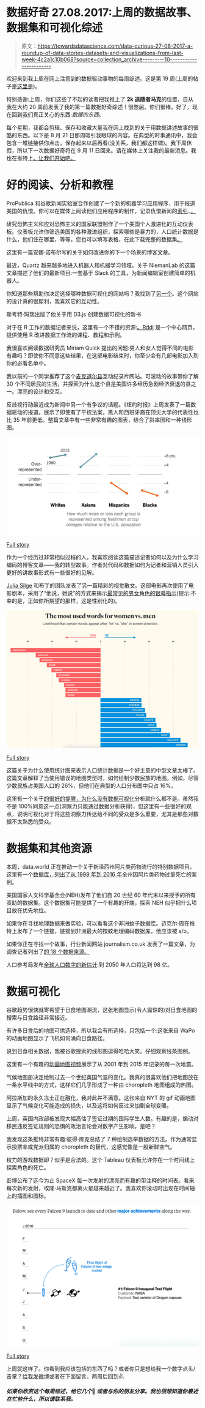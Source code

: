 # 数据好奇 27.08.2017:上周的数据故事、数据集和可视化综述

> 原文：<https://towardsdatascience.com/data-curious-27-08-2017-a-roundup-of-data-stories-datasets-and-visualizations-from-last-week-4c2a1c10b068?source=collection_archive---------10----------------------->

欢迎来到我上周在网上注意到的数据驱动事物的每周综述。这是第 19 周(上周的帖子是[这里是](https://medium.com/towards-data-science/data-curious-21-08-2017-a-roundup-of-data-stories-datasets-and-visualizations-from-last-week-366b8101545b))。

特别感谢:上周，你们这些了不起的读者把我推上了 **2k 追随者马克**的位置，自从我在大约 20 周前发表了我的第一篇数据好奇综述！很憋屈。你们很棒。好了，现在回到我们真正关心的东西:*数据的东西*。

每个星期，我都会剪辑、保存和收藏大量我在网上找到的关于用数据讲述故事的很酷的东西。以下是 8 月 21 日那周吸引我眼球的内容。在典型的时事通讯中，我会包含一堆链接供你点击，保存起来以后再看(没关系，我们都这样做)。我下周休假，所以下一次数据好奇将在 9 月 11 日回来。请在媒体上关注我的最新消息。我也在推特上[。让我们开始吧。](https://twitter.com/bnj_cooley)

# 好的阅读、分析和教程

ProPublica 和谷歌新闻实验室合作创建了一个新的机器学习应用程序，用于报道美国的仇恨。你可以在媒体上阅读他们应用程序的制作，记录仇恨新闻的[索引](https://projects.propublica.org/hate-news-index/)、[。](https://medium.com/google-news-lab/a-new-machine-learning-app-for-reporting-on-hate-in-america-994c82144404)

研究恐怖主义和应对恐怖主义的国家联盟制作了一个美国个人激进化的互动仪表板。仪表板允许你筛选美国的各种激进组织，探索哪些是暴力的，人口统计数据是什么，他们住在哪里，等等。您也可以填写表格，在此下载完整的数据集[。](https://www.start.umd.edu/webform/pirus-download-full-dataset)

这里有一篇安娜·诺布尔写的关于如何改进你的下一个场景的博客文章。

最近，Quartz 越来越多地进入机器人和机器学习领域。关于 NiemanLab 的这篇文章描述了他们的最新项目:一套基于 Slack 的工具，为新闻编辑室创建简单的机器人。

你知道那些帮助你决定选择哪种数据可视化的网站吗？我找到了[另一个](http://datavizproject.com/?utm_content=buffer107a1&utm_medium=social&utm_source=twitter.com&utm_campaign=buffer)。这个网站的设计真的很犀利，我喜欢它的互动性。

斯考特·玛瑞出版了他关于用 D3.js 创建数据可视化的新书

对于在 R 工作的数据记者来说，这里有一个不错的资源:[。Rddj](https://rddj.info/?utm_content=bufferc7064&utm_medium=social&utm_source=twitter.com&utm_campaign=buffer) 是一个中心网页，提供使用 R 改进数据工作流的课程、教程和示例。

我很喜欢阅读数据研究员 Miriam Quick 提出的问题:男人和女人觉得不同的电影有趣吗？即使你不同意这些结果，在这部电影结束时，你至少会有几部电影加入到你的必看名单中。

我以前的一个同学推荐了这个[麦克道尔县](http://www.hollowdocumentary.com/)互动纪录片网站。可滚动的故事带你了解 30 个不同居民的生活，并探索为什么这个县是美国许多经历急剧经济衰退的县之一。漂亮的设计和交互。

反歧视行动最近成为新闻中另一个有争议的话题。《纽约时报》上周发表了一篇数据驱动的报道，展示了即使有了平权法案，黑人和西班牙裔在顶尖大学的代表性也比 35 年前更低。整篇文章中有一些非常有趣的图表，结合了斜率图和一种线形图。

![](img/7cd8343e4062da801635fe0e6f60ae74.png)

[Full story](https://www.nytimes.com/interactive/2017/08/24/us/affirmative-action.html?_r=0)

作为一个经历过非常相似过程的人，我喜欢阅读这篇描述记者如何以及为什么学习编码的博客文章——我的转型故事。作者对代码和数据如何为记者和营销人员引入更好的讲故事形式有一些很好的见解。

[Julia Silge](https://twitter.com/juliasilge) 和布丁的团队发表了另一篇精彩的视觉散文。这部电影再次使用了电影剧本，采用了“他说，她说”的方式来揭示[最常见的男女角色的银幕指示](https://pudding.cool/2017/08/screen-direction)(提示:不幸的是，正如你所期望的那样，这是性别化的)。

![](img/fdb10e940e7027cc4b3a0cd2751c2f95.png)

[Full story](https://pudding.cool/2017/08/screen-direction)

这篇关于为什么使用统计图来表示人口统计数据是一个好主意的中型文章太棒了。这篇文章解释了当使用错误的地图类型时，如何绘制少数民族的地图。例如，尽管少数民族占美国人口的 26%，但他们在典型的人口分布图中只占 16%。

这里有一个关于[的很好的提醒，为什么没有数据可视化](http://www.business2community.com/big-data/analytics-nothing-without-data-visualization-01898364)分析就什么都不是。虽然我不是 100%同意这一点(洞察力只能通过数据分析获得)，但这里有一些很好的观点，说明可视化对于将这些洞察力传达给不同的受众是多么重要，尤其是那些对数据不太熟悉的受众。

# 数据集和其他资源

本周，data.world 正在推动一个关于新泽西州阿片类药物流行的特别数据项目。这里有一个[数据库，列出了从 1999 年到 2016 年](https://data.world/njdotcom/nj-statewide-overdose-deaths-1999-to-2016)全州因阿片类药物过量死亡的案例。

美国国家人文科学基金会(NEH)发布了他们自 20 世纪 60 年代末以来授予的所有资助的数据集。这个数据集可能提供了一个有趣的开端，探索 NEH 似乎把什么项目放在优先地位。

如果你在寻找地理数据来做实验，可以看看这个非洲蚊子数据库。迈克尔·周在推特上发布了一个链接，链接到非洲最大的按蚊地理编码数据库，他应该被 s/o。

如果你正在寻找一个故事，行业新闻网站 journalism.co.uk 发表了一篇文章，为调查记者列出了[的 18 个数据来源。](https://www.journalism.co.uk/news/data-sources-for-investigative-journalists/s2/a708756/)

人口参考局发布[全球人口数字的新估计](http://www.prnewswire.com/news-releases/prb-projects-2050-world-population-at-98-billion-300504448.html?utm_content=buffera90ac&utm_medium=social&utm_source=twitter.com&utm_campaign=buffer):到 2050 年人口将达到 98 亿。

# 数据可视化

谷歌趋势很快就寄希望于日食地图潮流，这张地图显示(令人震惊的)对日食地图的搜索与日食路径非常接近。

有许多日食后的地图可供选择，所以我会有所选择，只包括一个:这张来自 WaPo 的动画地图显示了飞机如何涌向日食路径。

说到日食相关数据，我被谷歌搜索的线形图逗得哈哈大笑。仔细观察线条图例。

这里有一个有趣的[动画地图视频](http://uk.businessinsider.com/animated-map-shows-all-earthquakes-over-past-15-years-2017-7)展示了从 2001 年到 2015 年记录的每一次地震。

气候地图册决定绘制过去一个世纪英国气温的变化。我真的很喜欢他们把地图放在一条水平线中的方式，这样它们几乎形成了一种由 choropleth 地图组成的热图。

阿拉斯加的永久冻土正在融化，我对此并不满意。这张来自 NYT 的 gif 动画地图显示了气候变化可能造成的损失，以及这将如何反过来加剧全球变暖。

上周，英国内政部被发现大幅高估了签证过期的国际学生人数。有趣的是，煽动对移民违反签证规则的恐惧的政治言论会对数字产生影响，是吧？

我发现这条推特非常有趣:彼得·库克总结了 7 种绘制选举数据的方法。作为通常显示投票率或党派归属的 choropleth 的替代，这感觉像是一股新鲜空气。

权力的游戏数据即？似乎是合法的。这个 Tableau 仪表板允许你在一个时间线上探索角色的死亡。

彭博公布了迄今为止 SpaceX 每一次发射的漂亮而有趣的带注释的时间表。看来每次新的发射，埃隆·马斯克都离火星越来越近了。我喜欢你滚动时出现在时间轴上的插图和图标。

![](img/2a0184ca46877de70fd9feba99e5c72f.png)

[Full story](https://www.bloomberg.com/graphics/2017-spacex-launches/)

上周就这样了。你看到我应该包括的东西了吗？或者你只是想给我一个数字点头/击掌？[给我发微博](https://twitter.com/bnj_cooley)或者在下面留言。两周后回到✌.

***如果你欣赏这个每周综述，给它几个*👏️️ *或者与你的朋友分享。我也很想知道你最近在忙些什么，所以请联系我。***